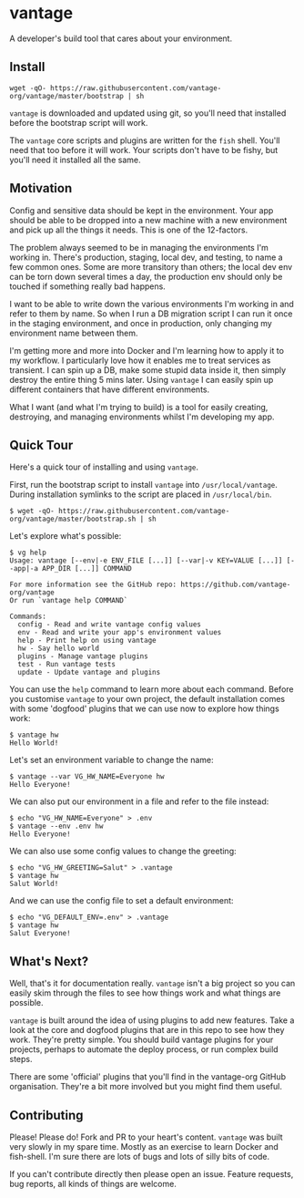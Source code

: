 # vantage
A developer's build tool that cares about your environment.

## Install

    wget -qO- https://raw.githubusercontent.com/vantage-org/vantage/master/bootstrap | sh

`vantage` is downloaded and updated using git, so you'll need that installed before the bootstrap script will work.

The `vantage` core scripts and plugins are written for the `fish` shell. You'll need that too before it will work. Your scripts don't have to be fishy, but you'll need it installed all the same.

## Motivation

Config and sensitive data should be kept in the environment. Your app should be able to be dropped into a new machine with a new environment and pick up all the things it needs. This is one of the 12-factors.

The problem always seemed to be in managing the environments I'm working in. There's production, staging, local dev, and testing, to name a few common ones. Some are more transitory than others; the local dev env can be torn down several times a day, the production env should only be touched if something really bad happens.

I want to be able to write down the various environments I'm working in and refer to them by name. So when I run a DB migration script I can run it once in the staging environment, and once in production, only changing my environment name between them.

I'm getting more and more into Docker and I'm learning how to apply it to my workflow. I particularly love how it enables me to treat services as transient. I can spin up a DB, make some stupid data inside it, then simply destroy the entire thing 5 mins later. Using `vantage` I can easily spin up different containers that have different environments.

What I want (and what I'm trying to build) is a tool for easily creating, destroying, and managing environments whilst I'm developing my app.

## Quick Tour

Here's a quick tour of installing and using `vantage`.

First, run the bootstrap script to install `vantage` into `/usr/local/vantage`. During installation symlinks to the script are placed in `/usr/local/bin`.

    $ wget -qO- https://raw.githubusercontent.com/vantage-org/vantage/master/bootstrap.sh | sh

Let's explore what's possible:

    $ vg help
    Usage: vantage [--env|-e ENV_FILE [...]] [--var|-v KEY=VALUE [...]] [--app|-a APP_DIR [...]] COMMAND

    For more information see the GitHub repo: https://github.com/vantage-org/vantage
    Or run `vantage help COMMAND`

    Commands:
      config - Read and write vantage config values
      env - Read and write your app's environment values
      help - Print help on using vantage
      hw - Say hello world
      plugins - Manage vantage plugins
      test - Run vantage tests
      update - Update vantage and plugins

You can use the `help` command to learn more about each command. Before you customise `vantage` to your own project, the default installation comes with some 'dogfood' plugins that we can use now to explore how things work:

    $ vantage hw
    Hello World!

Let's set an environment variable to change the name:

    $ vantage --var VG_HW_NAME=Everyone hw
    Hello Everyone!

We can also put our environment in a file and refer to the file instead:

    $ echo "VG_HW_NAME=Everyone" > .env
    $ vantage --env .env hw
    Hello Everyone!

We can also use some config values to change the greeting:

    $ echo "VG_HW_GREETING=Salut" > .vantage
    $ vantage hw
    Salut World!

And we can use the config file to set a default environment:

    $ echo "VG_DEFAULT_ENV=.env" > .vantage
    $ vantage hw
    Salut Everyone!

## What's Next?

Well, that's it for documentation really. `vantage` isn't a big project so you can easily skim through the files to see how things work and what things are possible.

`vantage` is built around the idea of using plugins to add new features. Take a look at the core and dogfood plugins that are in this repo to see how they work. They're pretty simple. You should build vantage plugins for your projects, perhaps to automate the deploy process, or run complex build steps.

There are some 'official' plugins that you'll find in the vantage-org GitHub organisation. They're a bit more involved but you might find them useful.

## Contributing

Please! Please do! Fork and PR to your heart's content. `vantage` was built very slowly in my spare time. Mostly as an exercise to learn Docker and fish-shell. I'm sure there are lots of bugs and lots of silly bits of code.

If you can't contribute directly then please open an issue. Feature requests, bug reports, all kinds of things are welcome.
